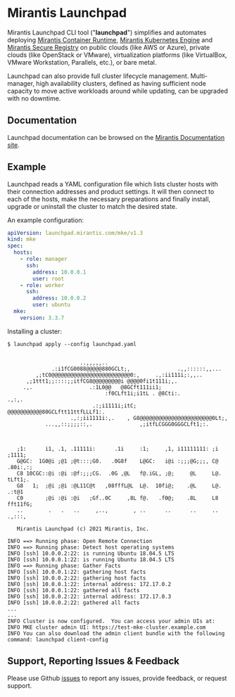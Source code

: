 # Mirantis Launchpad

Mirantis Launchpad CLI tool ("**launchpad**") simplifies and automates deploying [Mirantis Container Runtime](https://docs.mirantis.com/welcome/mcr), [Mirantis Kubernetes Engine](https://docs.mirantis.com/welcome/mke) and [Mirantis Secure Registry](https://docs.mirantis.com/welcome/msr) on public clouds (like AWS or Azure), private clouds (like OpenStack or VMware), virtualization platforms (like VirtualBox, VMware Workstation, Parallels, etc.), or bare metal.

Launchpad can also provide full cluster lifecycle management. Multi-manager, high availability clusters, defined as having sufficient node capacity to move active workloads around while updating, can be upgraded with no downtime.

## Documentation

Launchpad documentation can be browsed on the [Mirantis Documentation site](https://docs.mirantis.com/mke/3.4/launchpad.html).

## Example

Launchpad reads a YAML configuration file which lists cluster hosts with their connection addresses and product settings. It will then connect to each of the hosts, make the necessary preparations and finally install, upgrade or uninstall the cluster to match the desired state.

An example configuration:

```yaml
apiVersion: launchpad.mirantis.com/mke/v1.3
kind: mke
spec:
  hosts:
    - role: manager
      ssh:
        address: 10.0.0.1
        user: root
    - role: worker
      ssh:
        address: 10.0.0.2
        user: ubuntu
  mke:
    version: 3.3.7
```

Installing a cluster:

```
$ launchpad apply --config launchpad.yaml


                       ..,,,,,..
              .:i1fCG0088@@@@@880GCLt;,               .,,::::::,,...
         ,;tC0@@@@@@@@@@@@@@@@@@@@@@@@@0:,     .,:ii111i;:,,..
      ,;1ttt1;;::::;;itfCG8@@@@@@@@@i @@@@0fi1t111i;,.
     .,.                  .:1L0@@   @8GCft111ii1;
                               :f0CLft1i;i1tL . @8Cti:.               .,:,.
                           .:;i1111i;itC;  @@@@@@@@@@@80GCLftt11ttfLLLf1:.
                    .,:;ii1111i:,.    , G8@@@@@@@@@@@@@@@@@@@@@@@0Lt;,
            ...,,::;;;;::,.               ,;itfLCGGG0GGGCLft1;:.



   ;1:      i1, .1, .11111i:      .1i     :1;     ,1, i11111111: ;i   ;1111;
   G@GC:  1G0@i ;@1 ;@t:::;G0.   .0G8f    L@GC:   i@i :;;;@G;;;, C@ .80i:,:;
   C8 10CGC::@i :@i :@f:;;;CG.  .0G ,@L   f@.iGL, ;@;     @L     L@. tLft1;.
   G8   1;  ;@i ;@i :@L11C@t   ,08fffL@L  L@.  10fi@;    .@L     L@.    .:t@1
   C0       ;@i :@i :@i   ;Gf..0C     ,8L f@.   .f0@;    .8L     L8  fft11fG;
   ..        .   .   ..     ,..,        , ..      ..      ..     ..  .,:::,

   Mirantis Launchpad (c) 2021 Mirantis, Inc.

INFO ==> Running phase: Open Remote Connection
INFO ==> Running phase: Detect host operating systems
INFO [ssh] 10.0.0.2:22: is running Ubuntu 18.04.5 LTS
INFO [ssh] 10.0.0.1:22: is running Ubuntu 18.04.5 LTS
INFO ==> Running phase: Gather Facts
INFO [ssh] 10.0.0.1:22: gathering host facts
INFO [ssh] 10.0.0.2:22: gathering host facts
INFO [ssh] 10.0.0.1:22: internal address: 172.17.0.2
INFO [ssh] 10.0.0.1:22: gathered all facts
INFO [ssh] 10.0.0.2:22: internal address: 172.17.0.3
INFO [ssh] 10.0.0.2:22: gathered all facts
...
...
INFO Cluster is now configured.  You can access your admin UIs at:
INFO MKE cluster admin UI: https://test-mke-cluster.example.com
INFO You can also download the admin client bundle with the following command: launchpad client-config
```

## Support, Reporting Issues & Feedback

Please use Github [issues](https://github.com/Mirantis/launchpad/issues) to report any issues, provide feedback, or request support.
